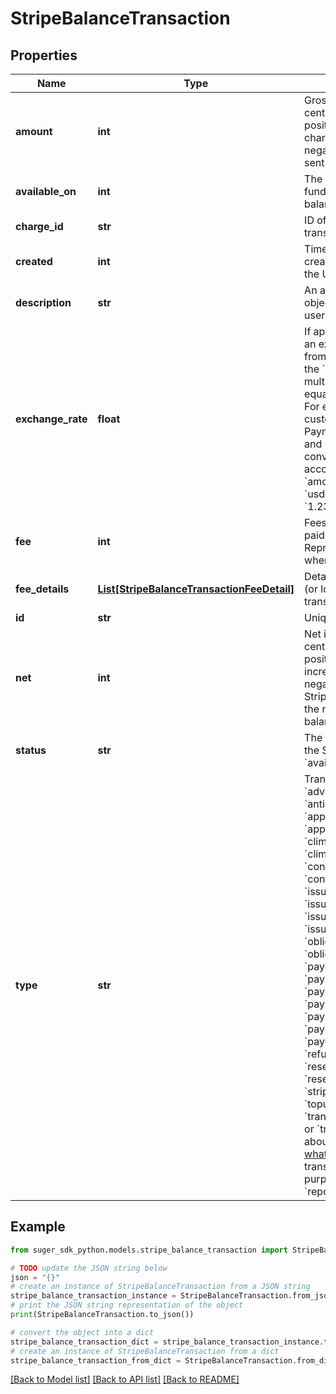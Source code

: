 # StripeBalanceTransaction


## Properties

Name | Type | Description | Notes
------------ | ------------- | ------------- | -------------
**amount** | **int** | Gross amount of this transaction (in cents (or local equivalent)). A positive value represents funds charged to another party, and a negative value represents funds sent to another party. | [optional] 
**available_on** | **int** | The date that the transaction&#39;s net funds become available in the Stripe balance. | [optional] 
**charge_id** | **str** | ID of the charge which the balance transaction comes from. | [optional] 
**created** | **int** | Time at which the object was created. Measured in seconds since the Unix epoch. | [optional] 
**description** | **str** | An arbitrary string attached to the object. Often useful for displaying to users. | [optional] 
**exchange_rate** | **float** | If applicable, this transaction uses an exchange rate. If money converts from currency A to currency B, then the &#x60;amount&#x60; in currency A, multipled by the &#x60;exchange_rate&#x60;, equals the &#x60;amount&#x60; in currency B. For example, if you charge a customer 10.00 EUR, the PaymentIntent&#39;s &#x60;amount&#x60; is &#x60;1000&#x60; and &#x60;currency&#x60; is &#x60;eur&#x60;. If this converts to 12.34 USD in your Stripe account, the BalanceTransaction&#39;s &#x60;amount&#x60; is &#x60;1234&#x60;, its &#x60;currency&#x60; is &#x60;usd&#x60;, and the &#x60;exchange_rate&#x60; is &#x60;1.234&#x60;. | [optional] 
**fee** | **int** | Fees (in cents (or local equivalent)) paid for this transaction. Represented as a positive integer when assessed. | [optional] 
**fee_details** | [**List[StripeBalanceTransactionFeeDetail]**](StripeBalanceTransactionFeeDetail.md) | Detailed breakdown of fees (in cents (or local equivalent)) paid for this transaction. | [optional] 
**id** | **str** | Unique identifier for the object. | [optional] 
**net** | **int** | Net impact to a Stripe balance (in cents (or local equivalent)). A positive value represents incrementing a Stripe balance, and a negative value decrementing a Stripe balance. You can calculate the net impact of a transaction on a balance by &#x60;amount&#x60; - &#x60;fee&#x60; | [optional] 
**status** | **str** | The transaction&#39;s net funds status in the Stripe balance, which are either &#x60;available&#x60; or &#x60;pending&#x60;. | [optional] 
**type** | **str** | Transaction type: &#x60;adjustment&#x60;, &#x60;advance&#x60;, &#x60;advance_funding&#x60;, &#x60;anticipation_repayment&#x60;, &#x60;application_fee&#x60;, &#x60;application_fee_refund&#x60;, &#x60;charge&#x60;, &#x60;climate_order_purchase&#x60;, &#x60;climate_order_refund&#x60;, &#x60;connect_collection_transfer&#x60;, &#x60;contribution&#x60;, &#x60;issuing_authorization_hold&#x60;, &#x60;issuing_authorization_release&#x60;, &#x60;issuing_dispute&#x60;, &#x60;issuing_transaction&#x60;, &#x60;obligation_outbound&#x60;, &#x60;obligation_reversal_inbound&#x60;, &#x60;payment&#x60;, &#x60;payment_failure_refund&#x60;, &#x60;payment_network_reserve_hold&#x60;, &#x60;payment_network_reserve_release&#x60;, &#x60;payment_refund&#x60;, &#x60;payment_reversal&#x60;, &#x60;payment_unreconciled&#x60;, &#x60;payout&#x60;, &#x60;payout_cancel&#x60;, &#x60;payout_failure&#x60;, &#x60;refund&#x60;, &#x60;refund_failure&#x60;, &#x60;reserve_transaction&#x60;, &#x60;reserved_funds&#x60;, &#x60;stripe_fee&#x60;, &#x60;stripe_fx_fee&#x60;, &#x60;tax_fee&#x60;, &#x60;topup&#x60;, &#x60;topup_reversal&#x60;, &#x60;transfer&#x60;, &#x60;transfer_cancel&#x60;, &#x60;transfer_failure&#x60;, or &#x60;transfer_refund&#x60;. Learn more about [balance transaction types and what they represent](https://stripe.com/docs/reports/balance-transaction-types). To classify transactions for accounting purposes, consider &#x60;reporting_category&#x60; instead. | [optional] 

## Example

```python
from suger_sdk_python.models.stripe_balance_transaction import StripeBalanceTransaction

# TODO update the JSON string below
json = "{}"
# create an instance of StripeBalanceTransaction from a JSON string
stripe_balance_transaction_instance = StripeBalanceTransaction.from_json(json)
# print the JSON string representation of the object
print(StripeBalanceTransaction.to_json())

# convert the object into a dict
stripe_balance_transaction_dict = stripe_balance_transaction_instance.to_dict()
# create an instance of StripeBalanceTransaction from a dict
stripe_balance_transaction_from_dict = StripeBalanceTransaction.from_dict(stripe_balance_transaction_dict)
```
[[Back to Model list]](../README.md#documentation-for-models) [[Back to API list]](../README.md#documentation-for-api-endpoints) [[Back to README]](../README.md)


